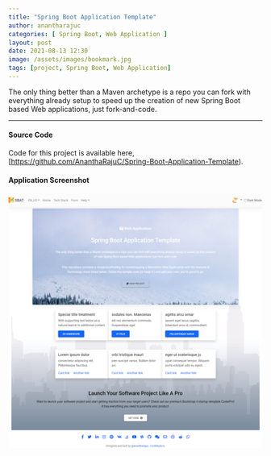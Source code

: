 ```yaml
---
title: "Spring Boot Application Template"
author: anantharajuc
categories: [ Spring Boot, Web Application ]
layout: post
date: 2021-08-13 12:30
image: /assets/images/bookmark.jpg
tags: [project, Spring Boot, Web Application]
---
```


The only thing better than a Maven archetype is a repo you can fork with everything already setup to speed up the creation of new Spring Boot based Web applications, just fork-and-code.

---

#### Source Code

Code for this project is available here, [https://github.com/AnanthaRajuC/Spring-Boot-Application-Template).

#### Application Screenshot  

![Application Screenshot](https://raw.githubusercontent.com/AnanthaRajuC/Spring-Boot-Application-Template/master/documents/images/app-ui/home.PNG)  









